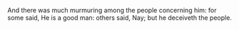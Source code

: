 And there was much murmuring among the people concerning him: for some said, He is a good man: others said, Nay; but he deceiveth the people.
